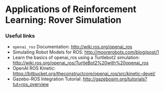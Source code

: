 # Applications of Reinforcement Learning: Rover Simulation

### Useful links

* `openai_ros` Documentation: http://wiki.ros.org/openai_ros
* Simulating Robot Models for ROS: http://moorerobots.com/blog/post/1
* Learn the basics of openai_ros using a Turtlebot2 simulation: http://wiki.ros.org/openai_ros/TurtleBot2%20with%20openai_ros
* OpenAI ROS Kinetic: https://bitbucket.org/theconstructcore/openai_ros/src/kinetic-devel/
* Gazebo-ROS Integration Tutorial: http://gazebosim.org/tutorials?tut=ros_overview
